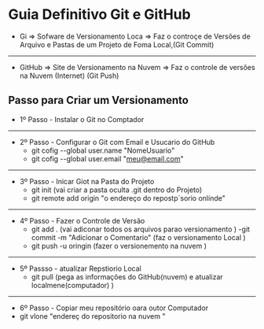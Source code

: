 # Guia Definitivo Git e GitHub
- Gi => Sofware de Versionamento Loca => Faz o controçe de Versões de Arquivo e Pastas de um Projeto de Foma Local,(Git Commit)     
---------------------------------------------------------------


- GitHub => Site de Versionamento na Nuvem => Faz o controle de versões na Nuvem (Internet)  (Git  Push)

## Passo para Criar um Versionamento 

- 1º Passo - Instalar o Git no Comptador 
----------------------------------------------------------------
- 2º Passo - Configurar o Git com Email e Usucario do GitHub
  - git cofig --global user.name "NomeUsuario"
  - git cofig --global user.email "meu@email.com"
----------------------------------------------------------------
- 3º Passo - Inicar Giot na Pasta do Projeto
   - git init (vai criar a pasta oculta .git dentro do Projeto)
   - git remote add origin "o endereço do repostp´sorio  onlinde"
----------------------------------------------------------------
- 4º Passo - Fazer o Controle de Versão 
   - git add . (vai adiconar todos os arquivos parao versionamento )
   -git commit -m "Adicionar o Comentario" (faz o versionamento Local )
   - git push -u oringin (fazer o versionemento na nuvem )
------------------------------------------------------------------
- 5º Passso - atualizar Repstiorio Local 
  - git pull (pega as informações do GitHub(nuvem) e atualizar localmene(computador) )
------------------------------------------------------------------
- 6º Passo - Copiar meu repositório oara outor Computador 
 - git vlone "endereç do repositorio na nuvem "